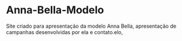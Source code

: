 # Anna-Bella-Modelo
Site criado para apresentação da modelo Anna Bella, apresentação de campanhas desenvolvidas por ela e contato.elo, 
